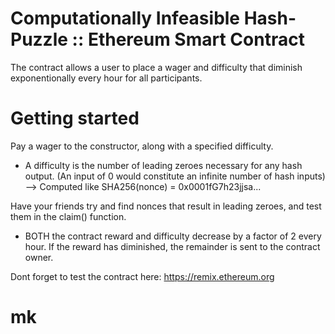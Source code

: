 # Computationally Infeasible Hash-Puzzle :: Ethereum Smart Contract 

The contract allows a user to place a wager and difficulty that diminish exponentionally every hour for all participants.

# Getting started

Pay a wager to the constructor, along with a specified difficulty. 

* A difficulty is the number of leading zeroes necessary for any hash output. (An input of 0 would constitute an infinite number of hash inputs) --> Computed like SHA256(nonce) = 0x0001fG7h23jjsa...

Have your friends try and find nonces that result in leading zeroes, and test them in the claim() function. 

* BOTH the contract reward and difficulty decrease by a factor of 2 every hour. If the reward has diminished, the remainder is sent to the contract owner.

Dont forget to test the contract here: https://remix.ethereum.org

# mk 
